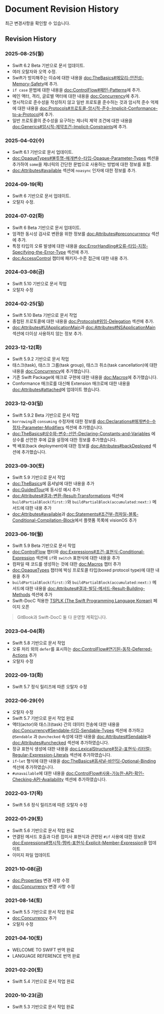 # Document Revision History

최근 변경사항을 확인할 수 있습니다.

## Revision History

### 2025-08-25(월)

- Swift 6.2 Beta 기반으로 문서 업데이트.
- 여러 오탈자와 오역 수정.
- Swift가 방지해주는 이슈에 대한 내용을
  <doc:TheBasics#메모리-안전성-Memory-Safety>에 추가.
- `if case` 문법에 대한 내용을
  <doc:ControlFlow#패턴-Patterns>에 추가.
- 메인 액터, 격리, 글로벌 액터에 대한 내용을
  <doc:Concurrency>에 추가.
- 명시적으로 준수성을 작성하지 않고
  일반 프로토콜 준수하는 것과
  암시적 준수 억제에 대한 내용을
  <doc:Protocols#프로토콜-암시적-준수-Implicit-Conformance-to-a-Protocol>에 추가.
- 일반 프로토콜의 준수성을 요구하는
  제너릭 제약 조건에 대한 내용을
  <doc:Generics#암시적-제약조건-Implicit-Constraints>에 추가.

### 2025-04-02(수)

- Swift 6.1 기반으로 문서 업데이트.
- <doc:OpaqueTypes#불투명-매개변수-타입-Opaque-Parameter-Types> 섹션을 추가하여
  `some`을 제너릭의 간단한 문법으로 사용하는 방법에 대한 정보를 포함.
- <doc:Attributes#available> 섹션에
  `noasync` 인자에 대한 정보를 추가.

### 2024-09-19(목)

- Swift 6 기반으로 문서 업데이트.
- 오탈자 수정.

### 2024-07-02(화)

- Swift 6 Beta 기반으로 문서 업데이트.
- 엄격한 동시성 검사로 변환을 위한 정보를
  <doc:Attributes#preconcurrency> 섹션에 추가.
- 특정 타입의 오류 발생에 대한 내용을
  <doc:ErrorHandling#오류-타입-지정-Specifying-the-Error-Type> 섹션에 추가.
- <doc:AccessControl> 챕터에
  패키지-수준 접근에 대한 내용 추가.

### 2024-03-08(금)

- Swift 5.10 기반으로 문서 작업
- 오탈자 수정

### 2024-02-25(일)

- Swift 5.10 Beta 기반으로 문서 작업
- 중첩된 프로토콜에 대한 내용을
  <doc:Protocols#위임-Delegation> 섹션에 추가.
- <doc:Attributes#UIApplicationMain>과
  <doc:Attributes#NSApplicationMain> 섹션에
  더이상 사용하지 않는 정보 추가.

### 2023-12-12(화)

- Swift 5.9.2 기반으로 문서 작업
- 태스크(task), 태스크 그룹(task group), 태스크 취소(task cancellation)에
  대한 내용을 <doc:Concurrency>에 추가했습니다.
- 기존 Swift Package에 매크로 구현에 대한 내용을
  <doc:Macros>에 추가했습니다.
- Conformance 매크로를 대신해 Extension 매크로에 대한 내용을
  <doc:Attributes#attached>에 업데이트 했습니다.

### 2023-12-03(일)

- Swift 5.9.2 Beta 기반으로 문서 작업
- `borrowing`과 `consuming` 수정자에 대한 정보를 
  <doc:Declarations#매개변수-수정자-Parameter-Modifiers> 섹션에 추가했습니다.
- <doc:TheBasics#상수와-변수-선언-Declaring-Constants-and-Variables> 에
  상수를 선언한 후에 값을 설정에 대한 정보를 추가했습니다.
- 백 배포(back deployment)에 대한 정보를
  <doc:Attributes#backDeployed> 섹션에 추가했습니다.

### 2023-09-30(토)

- Swift 5.9 기반으로 문서 작업
- <doc:TheBasics>에 옵셔널에 대한 내용을 추가
- <doc:GuidedTour>에 동시성 예시 추가
- <doc:Attributes#결과-변환-Result-Transformations> 섹션에
  `buildPartialBlock(first:)`와 `buildPartialBlock(accumulated:next:)` 메서드에 대한 내용 추가
- <doc:Attributes#available>과 <doc:Statements#조건부-컴파일-블록-Conditional-Compilation-Block>에서
  플랫폼 목록에 visionOS 추가

### 2023-06-19(월)

- Swift 5.9 Beta 기반으로 문서 작업
- <doc:ControlFlow> 챕터와 <doc:Expressions#조건-표현식-Conditional-Expression> 섹션에 `if`와 `switch` 표현식에 대한 내용을 추가
- 컴파일 때 코드를 생성하는 것에 대한 <doc:Macros> 챕터 추가
- <doc:OpaqueTypes> 챕터에 박싱 프로토콜 타입(boxed protocol type)에 대한 내용을 추가
- `buildPartialBlock(first:)`와 `buildPartialBlock(accumulated:next:)` 메서드에 대한 내용을 <doc:Attributes#결과-빌딩-메서드-Result-Building-Methods> 섹션에 추가
- Swift-DocC 적용한 [TSPLK (The Swift Programming Language Korean)](https://bbiguduk.github.io/swift-book-korean/documentation/tsplk/) 페이지 오픈
> GitBook과 Swift-DocC 둘 다 운영할 계획입니다.

### 2023-04-04(화)

- Swift 5.8 기반으로 문서 작업
- 오류 처리 외의 `defer`를 표시하는 <doc:ControlFlow#연기된-동작-Deferred-Actions> 추가
- 오탈자 수정

### 2022-09-13(화)

- Swift 5.7 정식 릴리즈에 따른 오탈자 수정

### 2022-06-29(수)

- 오탈자 수정
- Swift 5.7 기반으로 문서 작업 완료
- 액터(actor)와 태스크(task) 간의 데이터 전송에 대한 내용을 <doc:Concurrency#Sendable-타입-Sendable-Types> 섹션에 추가하고 `@Sendable` 과 `@unchecked` 속성에 대한 내용을 <doc:Attributes#Sendable>과 <doc:Attributes#unchecked> 섹션에 추가하였습니다.
- 정규 표현식 생성에 대한 내용을 <doc:LexicalStructure#정규-표현식-리터럴-Regular-Expression-Literals> 섹션에 추가하였습니다.
- `if`-`let` 형식에 대한 내용을 <doc:TheBasics#옵셔널-바인딩-Optional-Binding> 섹선에 추가하였습니다.
- `#unavailable`에 대한 내용을 <doc:ControlFlow#사용-가능한-API-확인-Checking-API-Availability> 섹션에 추가하였습니다.

### 2022-03-17(목)

- Swift 5.6 정식 릴리즈에 따른 오탈자 수정

### 2022-01-29(토)

- Swift 5.6 기반으로 문서 작업 완료
- 연결된 메서드 호출과 다른 접미사 표현식과 관련된 `#if` 사용에 대한 정보로 <doc:Expressions#명시적-멤버-표현식-Explicit-Member-Expression>을 업데이트
- 이미지 파일 업데이트

### 2021-10-08(금)

- <doc:Properties> 변경 사항 수정
- <doc:Concurrency> 변경 사항 수정

### 2021-08-14(토)

- Swift 5.5 기반으로 문서 작업 완료
- <doc:Concurrency> 추가
- 오탈자 수정

### 2021-04-10(토)

- WELCOME TO SWIFT 번역 완료
- LANGUAGE REFERENCE 번역 완료

### 2021-02-20(토)

- Swift 5.4 기반으로 문서 작업 완료

### 2020-10-23(금)

- Swift 5.3 기반으로 문서 작업 완료
